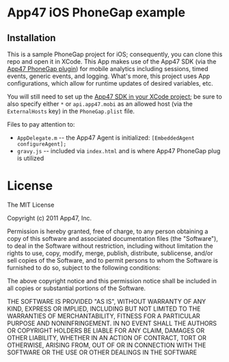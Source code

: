 # App47 iOS PhoneGap example

## Installation

This is a sample PhoneGap project for iOS; consequently, you can clone this repo and open it in XCode. This App makes use of the App47 SDK (via the [App47 PhoneGap plugin](https://github.com/App47/phonegap-plugins)) for mobile analytics including sessions, timed events, generic events, and logging. What's more, this project uses App configurations, which allow for runtime updates of desired variables, etc. 

You will still need to set up the [App47 SDK in your XCode project](http://app47.com/wiki/doku.php?id=configure:iosapp); be sure to also specify either `*` or `api.app47.mobi` as an allowed host (via the `ExternalHosts` key) in the `PhoneGap.plist` file. 

Files to pay attention to:

* `AppDelegate.m` -- the App47 Agent is initialized: `[EmbeddedAgent configureAgent];`
* `gravy.js` -- included via `index.html` and is where App47 PhoneGap plug is utilized

# License

The MIT License

Copyright (c) 2011 App47, Inc.

Permission is hereby granted, free of charge, to any person obtaining a copy of this software and associated documentation files (the "Software"), to deal in the Software without restriction, including without limitation the rights to use, copy, modify, merge, publish, distribute, sublicense, and/or sell copies of the Software, and to permit persons to whom the Software is furnished to do so, subject to the following conditions:

The above copyright notice and this permission notice shall be included in all copies or substantial portions of the Software.

THE SOFTWARE IS PROVIDED "AS IS", WITHOUT WARRANTY OF ANY KIND, EXPRESS OR IMPLIED, INCLUDING BUT NOT LIMITED TO THE WARRANTIES OF MERCHANTABILITY, FITNESS FOR A PARTICULAR PURPOSE AND NONINFRINGEMENT. IN NO EVENT SHALL THE AUTHORS OR COPYRIGHT HOLDERS BE LIABLE FOR ANY CLAIM, DAMAGES OR OTHER LIABILITY, WHETHER IN AN ACTION OF CONTRACT, TORT OR OTHERWISE, ARISING FROM, OUT OF OR IN CONNECTION WITH THE SOFTWARE OR THE USE OR OTHER DEALINGS IN THE SOFTWARE